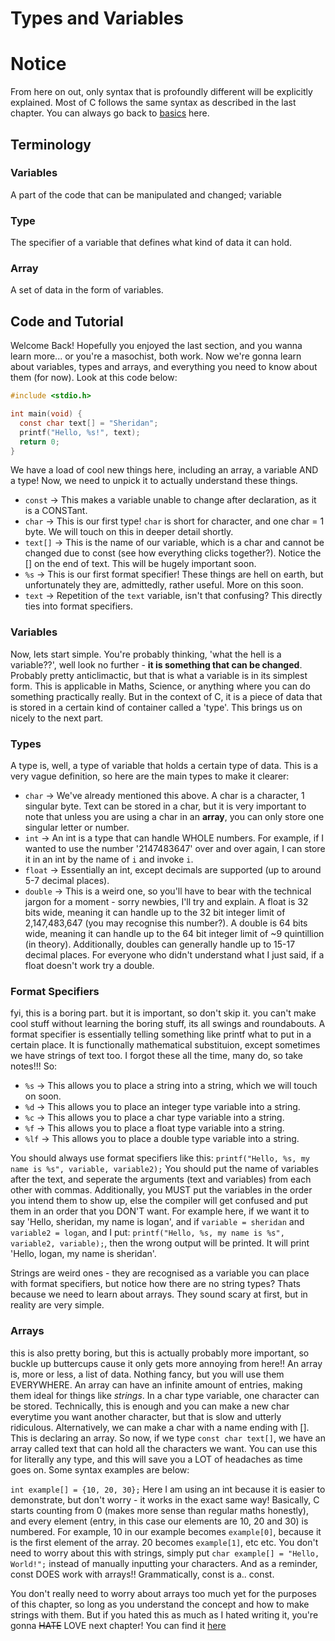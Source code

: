 # Types and Variables

# Notice
From here on out, only syntax that is profoundly different will be explicitly explained. Most of C follows the same syntax as described in the last chapter. You can always go back to [basics](basics.md) here.

## Terminology
### Variables
A part of the code that can be manipulated and changed; variable

### Type
The specifier of a variable that defines what kind of data it can hold.

### Array
A set of data in the form of variables.

## Code and Tutorial
Welcome Back! Hopefully you enjoyed the last section, and you wanna learn more... or you're a masochist, both work. Now we're gonna learn about variables, types and arrays, and everything you need to know about them
(for now). Look at this code below:

```C
#include <stdio.h>

int main(void) {
  const char text[] = "Sheridan";
  printf("Hello, %s!", text);
  return 0;
}
```
We have a load of cool new things here, including an array, a variable AND a type! Now, we need to unpick it to actually understand these things.
* `const` -> This makes a variable unable to change after declaration, as it is a CONSTant.
* `char` -> This is our first type! `char` is short for character, and one char = 1 byte. We will touch on this in deeper detail shortly.
* `text[]` -> This is the name of our variable, which is a char and cannot be changed due to const (see how everything clicks together?). Notice the [] on the end of text. This will be hugely important soon.
* `%s` -> This is our first format specifier! These things are hell on earth, but unfortunately they are, admittedly, rather useful. More on this soon.
* `text` -> Repetition of the `text` variable, isn't that confusing? This directly ties into format specifiers.

### Variables
Now, lets start simple. You're probably thinking, 'what the hell is a variable??', well look no further - **it is something that can be changed**.
Probably pretty anticlimactic, but that is what a variable is in its simplest form. This is applicable in Maths, Science, or anything where you can do something practically really. But in the context of C,
it is a piece of data that is stored in a certain kind of container called a 'type'. This brings us on nicely to the next part.

### Types
A type is, well, a type of variable that holds a certain type of data. This is a very vague definition, so here are the main types to make it clearer:
* `char` -> We've already mentioned this above. A char is a character, 1 singular byte. Text can be stored in a char, but it is very important to note that unless you are using a char in an **array**, you can only store one singular letter or number.
* `int` -> An int is a type that can handle WHOLE numbers. For example, if I wanted to use the number '2147483647' over and over again, I can store it in an int by the name of `i` and invoke `i`.
* `float` -> Essentially an int, except decimals are supported (up to around 5-7 decimal places).
* `double` -> This is a weird one, so you'll have to bear with the technical jargon for a moment - sorry newbies, I'll try and explain. A float is 32 bits wide, meaning it can handle up to the 32 bit
integer limit of 2,147,483,647 (you may recognise this number?). A double is 64 bits wide, meaning it can handle up to the 64 bit integer limit of ~9 quintillion (in theory). Additionally, doubles can generally handle
up to 15-17 decimal places. For everyone who didn't understand what I just said, if a float doesn't work try a double.

### Format Specifiers
fyi, this is a boring part. but it is important, so don't skip it. you can't make cool stuff without learning the boring stuff, its all swings and roundabouts.
A format specifier is essentially telling something like printf what to put in a certain place. It is functionally mathematical substituion, except sometimes we have strings of text too. I forgot these all the time,
many do, so take notes!!! So:
* `%s` -> This allows you to place a string into a string, which we will touch on soon.
* `%d` -> This allows you to place an integer type variable into a string.
* `%c` -> This allows you to place a char type variable into a string.
* `%f` -> This allows you to place a float type variable into a string.
* `%lf` -> This allows you to place a double type variable into a string.

You should always use format specifiers like this:
`printf("Hello, %s, my name is %s", variable, variable2);`
You should put the name of variables after the text, and seperate the arguments (text and variables) from each other with commas. Additionally, you MUST put the variables in the order you intend them to show
up, else the compiler will get confused and put them in an order that you DON'T want. For example here, if we want it to say 'Hello, sheridan, my name is logan', and if `variable = sheridan` and `variable2 = logan`, and I put:
`printf("Hello, %s, my name is %s", variable2, variable);`, then the wrong output will be printed. It will print 'Hello, logan, my name is sheridan'.

Strings are weird ones - they are recognised as a variable you can place with format specifiers, but notice how there are no string types? Thats because we need to learn about arrays. They sound scary at first, but in reality are very simple.

### Arrays
this is also pretty boring, but this is actually probably more important, so buckle up buttercups cause it only gets more annoying from here!!
An array is, more or less, a list of data. Nothing fancy, but you will use them EVERYWHERE. An array can have an infinite amount of entries, making them ideal for things like *strings*. In a char type variable, one character can be stored. Technically, this is enough and you can make a new char everytime you want another character, but that is slow and utterly ridiculous. Alternatively, we can make a char with a name ending with []. This is declaring an array. So now, if we type `const char text[]`, we have an array called text that can hold all the characters we want. You can use this for literally any type, and this will save you a LOT of headaches as time goes on. Some syntax examples are below:

`int example[] = {10, 20, 30};`
Here I am using an int because it is easier to demonstrate, but don't worry - it works in the exact same way! Basically, C starts counting from 0 (makes more sense than regular maths honestly), and every element (entry, in this case our elements are 10, 20 and 30) is numbered. For example, 10 in our example becomes `example[0]`, because it is the first element of the array. 20 becomes `example[1]`, etc etc. You don't need to worry about this with strings, simply put `char example[] = "Hello, World!";` instead of manually inputting your characters. And as a reminder, const DOES work with arrays!! Grammatically, const is a.. const.

You don't really need to worry about arrays too much yet for the purposes of this chapter, so long as you understand the concept and how to make strings with them. But if you hated this as much as I hated writing it,
you're gonna ~~HATE~~ LOVE next chapter! You can find it [here](pointers.md)
